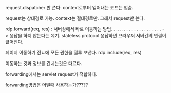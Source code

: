 

request.dispatcher 만 쓴다. context로부터 얻어내는 코드는 업슴. 

request는 상대경로 가능. 
context는 절대경로만. 그래서 request만 쓴다. 

rdp.forward(req, res)   : 서버상에서 바로 이동하는 방법. . ..   ..    . . . . . . . . . . .   . . . . ->  응답을 하지 않는다는 얘기. stateless protocol
응답하면 브라우저 서버간의 연결이 끊어진다. 

페이지 이동하기 전ㄴ에 모든 권한을 절루 보낸다. 
rdp.include(req, res)


이동하는 것과 정보를 건네는것은 다르다. 




forwarding에서는 servlet request가 적합하다.

forwarding방법은 어떨때 사용하는가?????



                                            